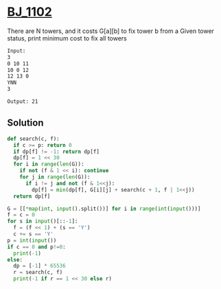 # [BJ_1102](https://acmicpc.net/problem/1102)

There are N towers, and it costs G[a][b] to fix tower b from a
Given tower status, print minimum cost to fix all towers

```txt
Input:
3
0 10 11
10 0 12
12 13 0
YNN
3

Output: 21
```

## Solution

```py
def search(c, f):
  if c >= p: return 0
  if dp[f] != -1: return dp[f]
  dp[f] = 1 << 30
  for i in range(len(G)):
    if not (f & 1 << i): continue
    for j in range(len(G)):
      if i != j and not (f & 1<<j):
        dp[f] = min(dp[f], G[i][j] + search(c + 1, f | 1<<j))
  return dp[f]

G = [[*map(int, input().split())] for i in range(int(input()))]
f = c = 0
for s in input()[::-1]:
  f = (f << 1) + (s == 'Y')
  c += s == 'Y'
p = int(input())
if c == 0 and p!=0:
  print(-1)
else:
  dp = [-1] * 65536
  r = search(c, f)
  print(-1 if r == 1 << 30 else r)
```

